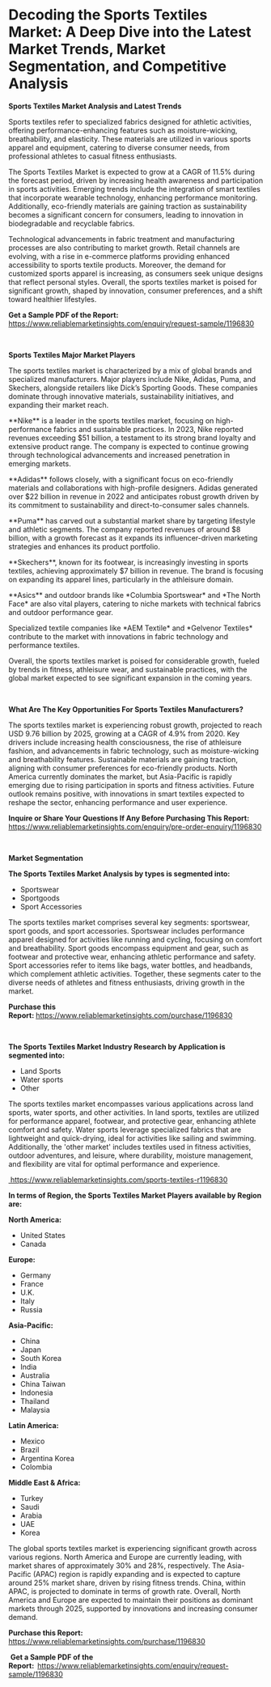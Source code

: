 <p><h1>Decoding the Sports Textiles Market: A Deep Dive into the Latest Market Trends, Market Segmentation, and Competitive Analysis</h1></p><p><strong>Sports Textiles Market Analysis and Latest Trends</strong></p>
<p><p>Sports textiles refer to specialized fabrics designed for athletic activities, offering performance-enhancing features such as moisture-wicking, breathability, and elasticity. These materials are utilized in various sports apparel and equipment, catering to diverse consumer needs, from professional athletes to casual fitness enthusiasts.</p><p>The Sports Textiles Market is expected to grow at a CAGR of 11.5% during the forecast period, driven by increasing health awareness and participation in sports activities. Emerging trends include the integration of smart textiles that incorporate wearable technology, enhancing performance monitoring. Additionally, eco-friendly materials are gaining traction as sustainability becomes a significant concern for consumers, leading to innovation in biodegradable and recyclable fabrics.</p><p>Technological advancements in fabric treatment and manufacturing processes are also contributing to market growth. Retail channels are evolving, with a rise in e-commerce platforms providing enhanced accessibility to sports textile products. Moreover, the demand for customized sports apparel is increasing, as consumers seek unique designs that reflect personal styles. Overall, the sports textiles market is poised for significant growth, shaped by innovation, consumer preferences, and a shift toward healthier lifestyles.</p></p>
<p><strong>Get a Sample PDF of the Report:&nbsp;</strong> <a href="https://www.reliablemarketinsights.com/enquiry/request-sample/1196830?utm_campaign=3032&utm_medium=2&utm_source=Github&utm_content=ia&utm_term=15042025&utm_id=sports-textiles">https://www.reliablemarketinsights.com/enquiry/request-sample/1196830</a></p>
<p>&nbsp;</p>
<p><strong>Sports Textiles Major Market Players</strong></p>
<p><p>The sports textiles market is characterized by a mix of global brands and specialized manufacturers. Major players include Nike, Adidas, Puma, and Skechers, alongside retailers like Dick’s Sporting Goods. These companies dominate through innovative materials, sustainability initiatives, and expanding their market reach.</p><p>**Nike** is a leader in the sports textiles market, focusing on high-performance fabrics and sustainable practices. In 2023, Nike reported revenues exceeding $51 billion, a testament to its strong brand loyalty and extensive product range. The company is expected to continue growing through technological advancements and increased penetration in emerging markets.</p><p>**Adidas** follows closely, with a significant focus on eco-friendly materials and collaborations with high-profile designers. Adidas generated over $22 billion in revenue in 2022 and anticipates robust growth driven by its commitment to sustainability and direct-to-consumer sales channels.</p><p>**Puma** has carved out a substantial market share by targeting lifestyle and athletic segments. The company reported revenues of around $8 billion, with a growth forecast as it expands its influencer-driven marketing strategies and enhances its product portfolio.</p><p>**Skechers**, known for its footwear, is increasingly investing in sports textiles, achieving approximately $7 billion in revenue. The brand is focusing on expanding its apparel lines, particularly in the athleisure domain.</p><p>**Asics** and outdoor brands like *Columbia Sportswear* and *The North Face* are also vital players, catering to niche markets with technical fabrics and outdoor performance gear.</p><p>Specialized textile companies like *AEM Textile* and *Gelvenor Textiles* contribute to the market with innovations in fabric technology and performance textiles.</p><p>Overall, the sports textiles market is poised for considerable growth, fueled by trends in fitness, athleisure wear, and sustainable practices, with the global market expected to see significant expansion in the coming years.</p></p>
<p>&nbsp;</p>
<p><strong>What Are The Key Opportunities For Sports Textiles Manufacturers?</strong></p>
<p><p>The sports textiles market is experiencing robust growth, projected to reach USD 9.76 billion by 2025, growing at a CAGR of 4.9% from 2020. Key drivers include increasing health consciousness, the rise of athleisure fashion, and advancements in fabric technology, such as moisture-wicking and breathability features. Sustainable materials are gaining traction, aligning with consumer preferences for eco-friendly products. North America currently dominates the market, but Asia-Pacific is rapidly emerging due to rising participation in sports and fitness activities. Future outlook remains positive, with innovations in smart textiles expected to reshape the sector, enhancing performance and user experience.</p></p>
<p><strong>Inquire or Share Your Questions If Any Before Purchasing This Report:</strong> <a href="https://www.reliablemarketinsights.com/enquiry/pre-order-enquiry/1196830?utm_campaign=3032&utm_medium=2&utm_source=Github&utm_content=ia&utm_term=15042025&utm_id=sports-textiles">https://www.reliablemarketinsights.com/enquiry/pre-order-enquiry/1196830</a></p>
<p>&nbsp;</p>
<p><strong>Market Segmentation</strong></p>
<p><strong>The Sports Textiles Market Analysis by types is segmented into:</strong></p>
<p><ul><li>Sportswear</li><li>Sportgoods</li><li>Sport Accessories</li></ul></p>
<p><p>The sports textiles market comprises several key segments: sportswear, sport goods, and sport accessories. Sportswear includes performance apparel designed for activities like running and cycling, focusing on comfort and breathability. Sport goods encompass equipment and gear, such as footwear and protective wear, enhancing athletic performance and safety. Sport accessories refer to items like bags, water bottles, and headbands, which complement athletic activities. Together, these segments cater to the diverse needs of athletes and fitness enthusiasts, driving growth in the market.</p></p>
<p><strong>Purchase this Report:&nbsp;</strong><a href="https://www.reliablemarketinsights.com/purchase/1196830?utm_campaign=3032&utm_medium=2&utm_source=Github&utm_content=ia&utm_term=15042025&utm_id=sports-textiles">https://www.reliablemarketinsights.com/purchase/1196830</a></p>
<p>&nbsp;</p>
<p><strong>The Sports Textiles Market Industry Research by Application is segmented into:</strong></p>
<p><ul><li>Land Sports</li><li>Water sports</li><li>Other</li></ul></p>
<p><p>The sports textiles market encompasses various applications across land sports, water sports, and other activities. In land sports, textiles are utilized for performance apparel, footwear, and protective gear, enhancing athlete comfort and safety. Water sports leverage specialized fabrics that are lightweight and quick-drying, ideal for activities like sailing and swimming. Additionally, the 'other market' includes textiles used in fitness activities, outdoor adventures, and leisure, where durability, moisture management, and flexibility are vital for optimal performance and experience.</p></p>
<p><a href="https://www.reliablemarketinsights.com/sports-textiles-r1196830?utm_campaign=3032&utm_medium=2&utm_source=Github&utm_content=ia&utm_term=15042025&utm_id=sports-textiles">&nbsp;https://www.reliablemarketinsights.com/sports-textiles-r1196830</a></p>
<p><strong>In terms of Region, the Sports Textiles Market Players available by Region are:</strong></p>
<p>
    <p> <strong> North America: </strong>
        <ul>
            <li>United States</li>
            <li>Canada</li>
        </ul>
        </p> 
    <p> <strong> Europe: </strong>
        <ul>
            <li>Germany</li>
            <li>France</li>
            <li>U.K.</li>
            <li>Italy</li>
            <li>Russia</li>
        </ul>
        </p> 
    <p> <strong> Asia-Pacific: </strong>
        <ul>
            <li>China</li>
            <li>Japan</li>
            <li>South Korea</li>
            <li>India</li>
            <li>Australia</li>
            <li>China Taiwan</li>
            <li>Indonesia</li>
            <li>Thailand</li>
            <li>Malaysia</li>
        </ul>
        </p> 
    <p> <strong> Latin America: </strong>
        <ul>
            <li>Mexico</li>
            <li>Brazil</li>
            <li>Argentina Korea</li>
            <li>Colombia</li>
        </ul>
        </p> 
    <p> <strong> Middle East & Africa: </strong>
        <ul>
            <li>Turkey</li>
            <li>Saudi</li>
            <li>Arabia</li>
            <li>UAE</li>
            <li>Korea</li>
        </ul>
    </p>
    </p>
<p><p>The global sports textiles market is experiencing significant growth across various regions. North America and Europe are currently leading, with market shares of approximately 30% and 28%, respectively. The Asia-Pacific (APAC) region is rapidly expanding and is expected to capture around 25% market share, driven by rising fitness trends. China, within APAC, is projected to dominate in terms of growth rate. Overall, North America and Europe are expected to maintain their positions as dominant markets through 2025, supported by innovations and increasing consumer demand.</p></p>
<p><strong>Purchase this Report: </strong><a href="https://www.reliablemarketinsights.com/purchase/1196830?utm_campaign=3032&utm_medium=2&utm_source=Github&utm_content=ia&utm_term=15042025&utm_id=sports-textiles">https://www.reliablemarketinsights.com/purchase/1196830</a></p>
<p>&nbsp;<strong>Get a Sample PDF of the Report:&nbsp;&nbsp;</strong><a href="https://www.reliablemarketinsights.com/enquiry/request-sample/1196830?utm_campaign=3032&utm_medium=2&utm_source=Github&utm_content=ia&utm_term=15042025&utm_id=sports-textiles">https://www.reliablemarketinsights.com/enquiry/request-sample/1196830</a></p>
<p><strong></strong></p>
<p><p></p><p></p><p></p></p>